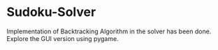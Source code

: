 # Sudoku-Solver
Implementation of Backtracking Algorithm in the solver has been done.
Explore the GUI version using pygame.
